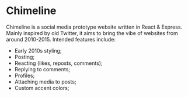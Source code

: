 # Chimeline
Chimeline is a social media prototype website written in React & Express. Mainly inspired by old Twitter, it aims to bring the vibe of websites from around 2010-2015. Intended features include:

- Early 2010s styling;
- Posting;
- Reacting (likes, reposts, comments);
- Replying to comments;
- Profiles;
- Attaching media to posts;
- Custom accent colors;
